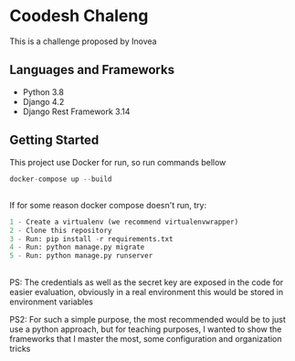 # Coodesh Chaleng

This is a challenge proposed by Inovea

## Languages and Frameworks

* Python 3.8
* Django 4.2
* Django Rest Framework 3.14



## Getting Started

This project use Docker for run, so run commands bellow
```python
docker-compose up --build
```
##

If for some reason docker compose doesn't run, try:

```python
1 - Create a virtualenv (we recommend virtualenvwrapper)
2 - Clone this repository
3 - Run: pip install -r requirements.txt
4 - Run: python manage.py migrate
5 - Run: python manage.py runserver
```

##

PS: 
The credentials as well as the secret key are exposed in the code for easier evaluation, obviously in a real environment this would be stored in environment variables

PS2:
For such a simple purpose, the most recommended would be to just use a python approach, but for teaching purposes, I wanted to show the frameworks that I master the most, some configuration and organization tricks